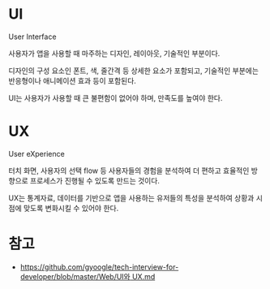 # UI

User Interface

사용자가 앱을 사용할 때 마주하는 디자인, 레이아웃, 기술적인 부분이다.

디자인의 구성 요소인 폰트, 색, 줄간격 등 상세한 요소가 포함되고, 기술적인 부분에는 반응형이나 애니메이션 효과 등이 포함된다.

UI는 사용자가 사용할 때 큰 불편함이 없어야 하며, 만족도를 높여야 한다.

# UX

User eXperience

터치 화면, 사용자의 선택 flow 등 사용자들의 경험을 분석하여 더 편하고 효율적인 방향으로 프로세스가 진행될 수 있도록 만드는 것이다.

UX는 통계자료, 데이터를 기반으로 앱을 사용하는 유저들의 특성을 분석하여 상황과 시점에 맞도록 변화시킬 수 있어야 한다.

# 참고

- [https://github.com/gyoogle/tech-interview-for-developer/blob/master/Web/UI와 UX.md](https://github.com/gyoogle/tech-interview-for-developer/blob/master/Web/UI%EC%99%80%20UX.md)
